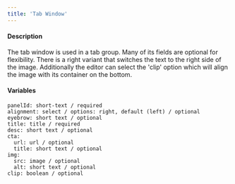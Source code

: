 ```yaml
---
title: 'Tab Window'
---
```

#### Description
The tab window is used in a tab group. Many of its fields are optional for flexibility. There is a right variant that switches the text to the right side of the image. Additionally the editor can select the 'clip' option which will align the image with its container on the bottom.

#### Variables
~~~
panelId: short-text / required
alignment: select / options: right, default (left) / optional
eyebrow: short text / optional
title: title / required
desc: short text / optional
cta: 
  url: url / optional
  title: short text / optional
img:
  src: image / optional
  alt: short text / optional
clip: boolean / optional
~~~
